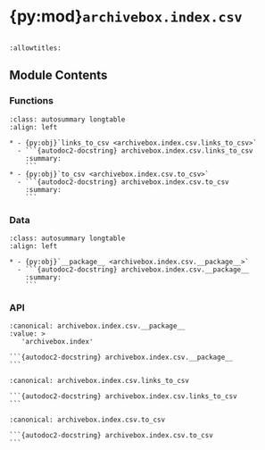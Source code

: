# {py:mod}`archivebox.index.csv`

```{py:module} archivebox.index.csv
```

```{autodoc2-docstring} archivebox.index.csv
:allowtitles:
```

## Module Contents

### Functions

````{list-table}
:class: autosummary longtable
:align: left

* - {py:obj}`links_to_csv <archivebox.index.csv.links_to_csv>`
  - ```{autodoc2-docstring} archivebox.index.csv.links_to_csv
    :summary:
    ```
* - {py:obj}`to_csv <archivebox.index.csv.to_csv>`
  - ```{autodoc2-docstring} archivebox.index.csv.to_csv
    :summary:
    ```
````

### Data

````{list-table}
:class: autosummary longtable
:align: left

* - {py:obj}`__package__ <archivebox.index.csv.__package__>`
  - ```{autodoc2-docstring} archivebox.index.csv.__package__
    :summary:
    ```
````

### API

````{py:data} __package__
:canonical: archivebox.index.csv.__package__
:value: >
   'archivebox.index'

```{autodoc2-docstring} archivebox.index.csv.__package__
```

````

````{py:function} links_to_csv(links: typing.List[archivebox.index.schema.Link], cols: typing.Optional[typing.List[str]] = None, header: bool = True, separator: str = ',', ljust: int = 0) -> str
:canonical: archivebox.index.csv.links_to_csv

```{autodoc2-docstring} archivebox.index.csv.links_to_csv
```
````

````{py:function} to_csv(obj: typing.Any, cols: typing.List[str], separator: str = ',', ljust: int = 0) -> str
:canonical: archivebox.index.csv.to_csv

```{autodoc2-docstring} archivebox.index.csv.to_csv
```
````
